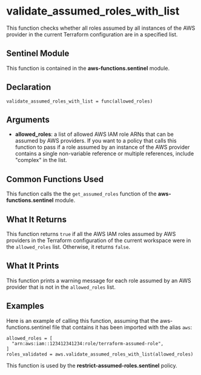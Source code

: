 # validate_assumed_roles_with_list
This function checks whether all roles assumed by all instances of the AWS provider in the current Terraform configuration are in a specified list.

## Sentinel Module
This function is contained in the **aws-functions.sentinel** module.

## Declaration
`validate_assumed_roles_with_list = func(allowed_roles)`

## Arguments
* **allowed_roles**: a list of allowed AWS IAM role ARNs that can be assumed by AWS providers. If you want to a policy that calls this function to pass if a role assumed by an instance of the AWS provider contains a single non-variable reference or multiple references, include "complex" in the list.

## Common Functions Used
This function calls the the `get_assumed_roles` function of the **aws-functions.sentinel** module.

## What It Returns
This function returns `true` if all the AWS IAM roles assumed by AWS providers in the Terraform configuration of the current workspace were in the `allowed_roles` list. Otherwise, it returns `false`.

## What It Prints
This function prints a warning message for each role assumed by an AWS provider that is not in the `allowed_roles` list.

## Examples
Here is an example of calling this function, assuming that the aws-functions.sentinel file that contains it has been imported with the alias `aws`:
```
allowed_roles = [
  "arn:aws:iam::123412341234:role/terraform-assumed-role",
]
roles_validated = aws.validate_assumed_roles_with_list(allowed_roles)
```

This function is used by the **restrict-assumed-roles.sentinel** policy.
